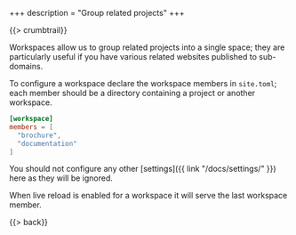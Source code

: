 +++
description = "Group related projects"
+++

{{> crumbtrail}}

Workspaces allow us to group related projects into a single space; they are particularly useful if you have various related websites published to sub-domains.

To configure a workspace declare the workspace members in `site.toml`; each member should be a directory containing a project or another workspace.

```toml
[workspace]
members = [
  "brochure",
  "documentation"
]
```

You should not configure any other [settings]({{ link "/docs/settings/" }}) here as they will be ignored.

When live reload is enabled for a workspace it will serve the last workspace member.

{{> back}}
